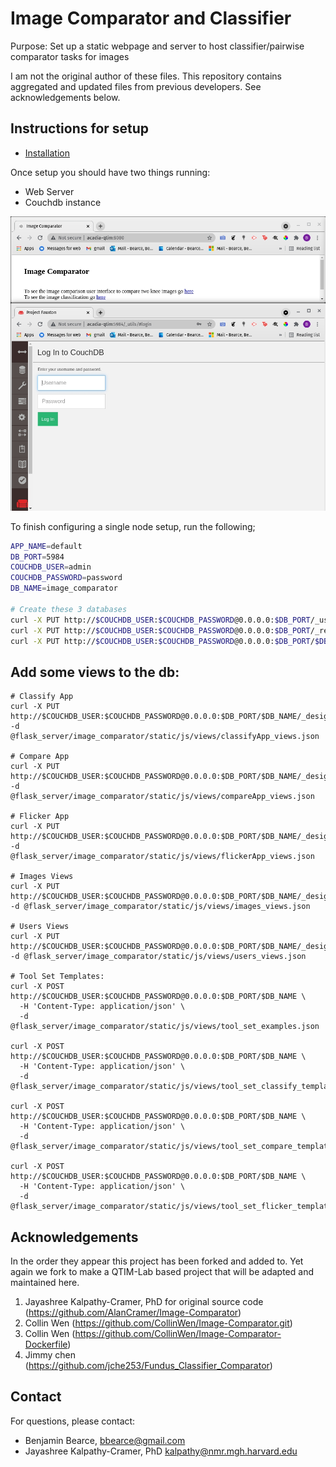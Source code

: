 # Image Comparator and Classifier

Purpose: Set up a static webpage and server to host classifier/pairwise comparator tasks for images 

I am not the original author of these files. This repository contains aggregated and updated files from previous developers. See acknowledgements below.


## Instructions for setup

* [Installation](https://github.com/QTIM-Lab/Image-Comparator/tree/master/Image-Comparator-Dockerfiles)

Once setup you should have two things running:
* Web Server
* Couchdb instance

![Initial Setup](./readme_images/initial_setup.jpg)


To finish configuring a single node setup, run the following;
```bash
APP_NAME=default
DB_PORT=5984
COUCHDB_USER=admin
COUCHDB_PASSWORD=password
DB_NAME=image_comparator

# Create these 3 databases
curl -X PUT http://$COUCHDB_USER:$COUCHDB_PASSWORD@0.0.0.0:$DB_PORT/_users
curl -X PUT http://$COUCHDB_USER:$COUCHDB_PASSWORD@0.0.0.0:$DB_PORT/_replicator
curl -X PUT http://$COUCHDB_USER:$COUCHDB_PASSWORD@0.0.0.0:$DB_PORT/$DB_NAME
```

## Add some views to the db:
```
# Classify App
curl -X PUT http://$COUCHDB_USER:$COUCHDB_PASSWORD@0.0.0.0:$DB_PORT/$DB_NAME/_design/classifyApp -d @flask_server/image_comparator/static/js/views/classifyApp_views.json

# Compare App
curl -X PUT http://$COUCHDB_USER:$COUCHDB_PASSWORD@0.0.0.0:$DB_PORT/$DB_NAME/_design/compareApp -d @flask_server/image_comparator/static/js/views/compareApp_views.json

# Flicker App
curl -X PUT http://$COUCHDB_USER:$COUCHDB_PASSWORD@0.0.0.0:$DB_PORT/$DB_NAME/_design/flickerApp -d @flask_server/image_comparator/static/js/views/flickerApp_views.json

# Images Views
curl -X PUT http://$COUCHDB_USER:$COUCHDB_PASSWORD@0.0.0.0:$DB_PORT/$DB_NAME/_design/images -d @flask_server/image_comparator/static/js/views/images_views.json

# Users Views
curl -X PUT http://$COUCHDB_USER:$COUCHDB_PASSWORD@0.0.0.0:$DB_PORT/$DB_NAME/_design/users -d @flask_server/image_comparator/static/js/views/users_views.json

# Tool Set Templates:
curl -X POST http://$COUCHDB_USER:$COUCHDB_PASSWORD@0.0.0.0:$DB_PORT/$DB_NAME \
  -H 'Content-Type: application/json' \
  -d @flask_server/image_comparator/static/js/views/tool_set_examples.json

curl -X POST http://$COUCHDB_USER:$COUCHDB_PASSWORD@0.0.0.0:$DB_PORT/$DB_NAME \
  -H 'Content-Type: application/json' \
  -d @flask_server/image_comparator/static/js/views/tool_set_classify_template.json

curl -X POST http://$COUCHDB_USER:$COUCHDB_PASSWORD@0.0.0.0:$DB_PORT/$DB_NAME \
  -H 'Content-Type: application/json' \
  -d @flask_server/image_comparator/static/js/views/tool_set_compare_template.json

curl -X POST http://$COUCHDB_USER:$COUCHDB_PASSWORD@0.0.0.0:$DB_PORT/$DB_NAME \
  -H 'Content-Type: application/json' \
  -d @flask_server/image_comparator/static/js/views/tool_set_flicker_template.json
```

## Acknowledgements

In the order they appear this project has been forked and added to. Yet again we fork to make a QTIM-Lab based project that will be adapted and maintained here.

1. Jayashree Kalpathy-Cramer, PhD for original source code (https://github.com/AlanCramer/Image-Comparator)  
2. Collin Wen (https://github.com/CollinWen/Image-Comparator.git)  
3. Collin Wen (https://github.com/CollinWen/Image-Comparator-Dockerfile)  
4. Jimmy chen (https://github.com/jche253/Fundus_Classifier_Comparator)  


## Contact
For questions, please contact:
* Benjamin Bearce, bbearce@gmail.com  
* Jayashree Kalpathy-Cramer, PhD kalpathy@nmr.mgh.harvard.edu  

